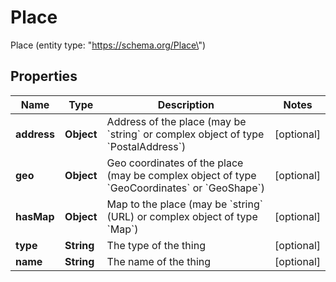 

# Place

Place (entity type: \"https://schema.org/Place\")

## Properties

| Name | Type | Description | Notes |
|------------ | ------------- | ------------- | -------------|
|**address** | **Object** | Address of the place (may be &#x60;string&#x60; or complex object of type &#x60;PostalAddress&#x60;) |  [optional] |
|**geo** | **Object** | Geo coordinates of the place (may be complex object of type &#x60;GeoCoordinates&#x60; or &#x60;GeoShape&#x60;) |  [optional] |
|**hasMap** | **Object** | Map to the place (may be &#x60;string&#x60; (URL) or complex object of type &#x60;Map&#x60;) |  [optional] |
|**type** | **String** | The type of the thing |  [optional] |
|**name** | **String** | The name of the thing |  [optional] |



